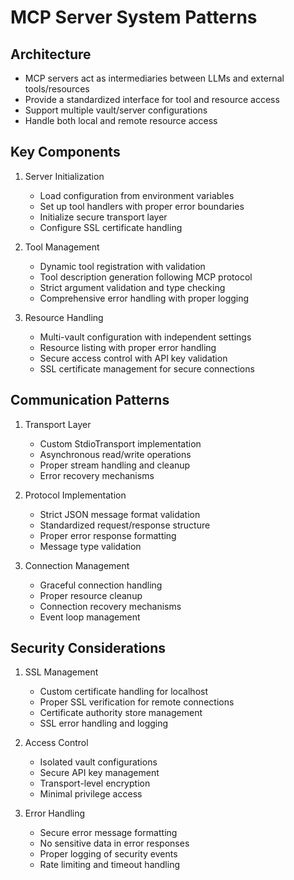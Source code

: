 # MCP Server System Patterns

## Architecture
- MCP servers act as intermediaries between LLMs and external tools/resources
- Provide a standardized interface for tool and resource access
- Support multiple vault/server configurations
- Handle both local and remote resource access

## Key Components
1. Server Initialization
   - Load configuration from environment variables
   - Set up tool handlers with proper error boundaries
   - Initialize secure transport layer
   - Configure SSL certificate handling

2. Tool Management
   - Dynamic tool registration with validation
   - Tool description generation following MCP protocol
   - Strict argument validation and type checking
   - Comprehensive error handling with proper logging

3. Resource Handling
   - Multi-vault configuration with independent settings
   - Resource listing with proper error handling
   - Secure access control with API key validation
   - SSL certificate management for secure connections

## Communication Patterns
1. Transport Layer
   - Custom StdioTransport implementation
   - Asynchronous read/write operations
   - Proper stream handling and cleanup
   - Error recovery mechanisms

2. Protocol Implementation
   - Strict JSON message format validation
   - Standardized request/response structure
   - Proper error response formatting
   - Message type validation

3. Connection Management
   - Graceful connection handling
   - Proper resource cleanup
   - Connection recovery mechanisms
   - Event loop management

## Security Considerations
1. SSL Management
   - Custom certificate handling for localhost
   - Proper SSL verification for remote connections
   - Certificate authority store management
   - SSL error handling and logging

2. Access Control
   - Isolated vault configurations
   - Secure API key management
   - Transport-level encryption
   - Minimal privilege access

3. Error Handling
   - Secure error message formatting
   - No sensitive data in error responses
   - Proper logging of security events
   - Rate limiting and timeout handling
